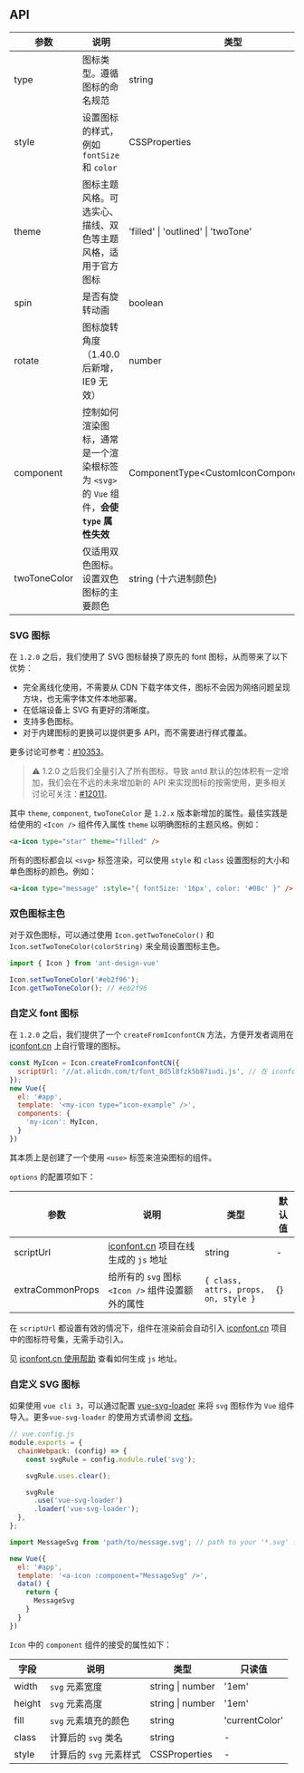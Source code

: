 
## API

| 参数 | 说明 | 类型 | 默认值 |
| --- | --- | --- | --- |
| type | 图标类型。遵循图标的命名规范 | string | - |
| style | 设置图标的样式，例如 `fontSize` 和 `color` | CSSProperties | - |
| theme | 图标主题风格。可选实心、描线、双色等主题风格，适用于官方图标 | 'filled' \| 'outlined' \| 'twoTone' | 'outlined' |
| spin | 是否有旋转动画 | boolean | false |
| rotate | 图标旋转角度（1.40.0 后新增，IE9 无效） | number | - |
| component | 控制如何渲染图标，通常是一个渲染根标签为 `<svg>` 的 `Vue` 组件，**会使 `type` 属性失效** | ComponentType<CustomIconComponentProps\> | - |
| twoToneColor | 仅适用双色图标。设置双色图标的主要颜色 | string (十六进制颜色) | - |

### SVG 图标

在 `1.2.0` 之后，我们使用了 SVG 图标替换了原先的 font 图标，从而带来了以下优势：

- 完全离线化使用，不需要从 CDN 下载字体文件，图标不会因为网络问题呈现方块，也无需字体文件本地部署。
- 在低端设备上 SVG 有更好的清晰度。
- 支持多色图标。
- 对于内建图标的更换可以提供更多 API，而不需要进行样式覆盖。

更多讨论可参考：[#10353](https://github.com/ant-design/ant-design/issues/10353)。

> ⚠️ 1.2.0 之后我们全量引入了所有图标，导致 antd 默认的包体积有一定增加，我们会在不远的未来增加新的 API 来实现图标的按需使用，更多相关讨论可关注：[#12011](https://github.com/ant-design/ant-design/issues/12011)。

其中 `theme`, `component`, `twoToneColor` 是 `1.2.x` 版本新增加的属性。最佳实践是给使用的 `<Icon />` 组件传入属性 `theme` 以明确图标的主题风格。例如：

```html
<a-icon type="star" theme="filled" />
```

所有的图标都会以 `<svg>` 标签渲染，可以使用 `style` 和 `class` 设置图标的大小和单色图标的颜色。例如：

```html
<a-icon type="message" :style="{ fontSize: '16px', color: '#08c' }" />
```

### 双色图标主色

对于双色图标，可以通过使用 `Icon.getTwoToneColor()` 和 `Icon.setTwoToneColor(colorString)` 来全局设置图标主色。

```jsx
import { Icon } from 'ant-design-vue'

Icon.setTwoToneColor('#eb2f96');
Icon.getTwoToneColor(); // #eb2f96
```

### 自定义 font 图标

在 `1.2.0` 之后，我们提供了一个 `createFromIconfontCN` 方法，方便开发者调用在 [iconfont.cn](http://iconfont.cn/) 上自行管理的图标。

```js
const MyIcon = Icon.createFromIconfontCN({
  scriptUrl: '//at.alicdn.com/t/font_8d5l8fzk5b87iudi.js', // 在 iconfont.cn 上生成
});
new Vue({
  el: '#app',
  template: '<my-icon type="icon-example" />',
  components: {
    'my-icon': MyIcon,
  }
})
```

其本质上是创建了一个使用 `<use>` 标签来渲染图标的组件。

`options` 的配置项如下：

| 参数 | 说明 | 类型 | 默认值 |
| --- | --- | --- | --- |
| scriptUrl | [iconfont.cn](http://iconfont.cn/) 项目在线生成的 `js` 地址 | string | - |
| extraCommonProps | 给所有的 `svg` 图标 `<Icon />` 组件设置额外的属性 | `{ class, attrs, props, on, style }` | {} |

在 `scriptUrl` 都设置有效的情况下，组件在渲染前会自动引入 [iconfont.cn](http://iconfont.cn/) 项目中的图标符号集，无需手动引入。

见 [iconfont.cn 使用帮助](http://iconfont.cn/help/detail?spm=a313x.7781069.1998910419.15&helptype=code) 查看如何生成 `js` 地址。

### 自定义 SVG 图标

如果使用 `vue cli 3`，可以通过配置 [vue-svg-loader](https://www.npmjs.com/package/vue-svg-loader) 来将 `svg` 图标作为 `Vue` 组件导入。更多`vue-svg-loader` 的使用方式请参阅 [文档](https://github.com/visualfanatic/vue-svg-loader)。

```js
// vue.config.js
module.exports = {
  chainWebpack: (config) => {
    const svgRule = config.module.rule('svg');

    svgRule.uses.clear();

    svgRule
      .use('vue-svg-loader')
      .loader('vue-svg-loader');
  },
};
```

```jsx
import MessageSvg from 'path/to/message.svg'; // path to your '*.svg' file.

new Vue({
  el: '#app',
  template: '<a-icon :component="MessageSvg" />',
  data() {
    return {
      MessageSvg
    }
  }
})
```

`Icon` 中的 `component` 组件的接受的属性如下：

| 字段 | 说明 | 类型 | 只读值 |
| --- | --- | --- | --- |
| width | `svg` 元素宽度 | string \| number | '1em' |
| height | `svg` 元素高度 | string \| number | '1em' |
| fill | `svg` 元素填充的颜色 | string | 'currentColor' |
| class | 计算后的 `svg` 类名 | string | - |
| style | 计算后的 `svg` 元素样式 | CSSProperties | - |
